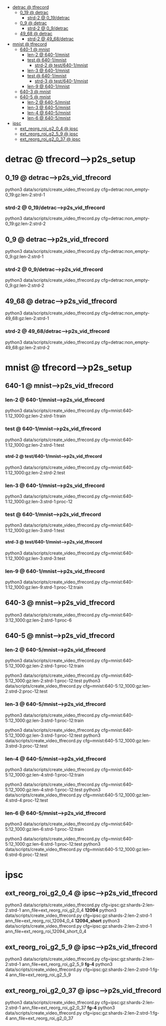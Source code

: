 <!-- MarkdownTOC -->

- [detrac       @ tfrecord](#detrac___tfrecord_)
    - [0_19       @ detrac](#0_19___detrac_)
        - [strd-2       @ 0_19/detrac](#strd_2___0_19_detra_c_)
    - [0_9       @ detrac](#0_9___detrac_)
        - [strd-2       @ 0_9/detrac](#strd_2___0_9_detrac_)
    - [49_68       @ detrac](#49_68___detrac_)
        - [strd-2       @ 49_68/detrac](#strd_2___49_68_detrac_)
- [mnist       @ tfrecord](#mnist___tfrecord_)
    - [640-1       @ mnist](#640_1___mnis_t_)
        - [len-2       @ 640-1/mnist](#len_2___640_1_mnis_t_)
        - [test       @ 640-1/mnist](#test___640_1_mnis_t_)
            - [strd-2       @ test/640-1/mnist](#strd_2___test_640_1_mnist_)
        - [len-3       @ 640-1/mnist](#len_3___640_1_mnis_t_)
        - [test       @ 640-1/mnist](#test___640_1_mnis_t__1)
            - [strd-3       @ test/640-1/mnist](#strd_3___test_640_1_mnist_)
        - [len-9       @ 640-1/mnist](#len_9___640_1_mnis_t_)
    - [640-3       @ mnist](#640_3___mnis_t_)
    - [640-5       @ mnist](#640_5___mnis_t_)
        - [len-2       @ 640-5/mnist](#len_2___640_5_mnis_t_)
        - [len-3       @ 640-5/mnist](#len_3___640_5_mnis_t_)
        - [len-4       @ 640-5/mnist](#len_4___640_5_mnis_t_)
        - [len-6       @ 640-5/mnist](#len_6___640_5_mnis_t_)
- [ipsc](#ips_c_)
    - [ext_reorg_roi_g2_0_4       @ ipsc](#ext_reorg_roi_g2_0_4___ipsc_)
    - [ext_reorg_roi_g2_5_9       @ ipsc](#ext_reorg_roi_g2_5_9___ipsc_)
    - [ext_reorg_roi_g2_0_37       @ ipsc](#ext_reorg_roi_g2_0_37___ipsc_)

<!-- /MarkdownTOC -->
<a id="detrac___tfrecord_"></a>
# detrac       @ tfrecord-->p2s_setup
<a id="0_19___detrac_"></a>
## 0_19       @ detrac-->p2s_vid_tfrecord
python3 data/scripts/create_video_tfrecord.py cfg=detrac:non_empty-0_19:gz:len-2:strd-1
<a id="strd_2___0_19_detra_c_"></a>
### strd-2       @ 0_19/detrac-->p2s_vid_tfrecord
python3 data/scripts/create_video_tfrecord.py cfg=detrac:non_empty-0_19:gz:len-2:strd-2

<a id="0_9___detrac_"></a>
## 0_9       @ detrac-->p2s_vid_tfrecord
python3 data/scripts/create_video_tfrecord.py cfg=detrac:non_empty-0_9:gz:len-2:strd-1
<a id="strd_2___0_9_detrac_"></a>
### strd-2       @ 0_9/detrac-->p2s_vid_tfrecord
python3 data/scripts/create_video_tfrecord.py cfg=detrac:non_empty-0_9:gz:len-2:strd-2

<a id="49_68___detrac_"></a>
## 49_68       @ detrac-->p2s_vid_tfrecord
python3 data/scripts/create_video_tfrecord.py cfg=detrac:non_empty-49_68:gz:len-2:strd-1
<a id="strd_2___49_68_detrac_"></a>
### strd-2       @ 49_68/detrac-->p2s_vid_tfrecord
python3 data/scripts/create_video_tfrecord.py cfg=detrac:non_empty-49_68:gz:len-2:strd-2

<a id="mnist___tfrecord_"></a>
# mnist       @ tfrecord-->p2s_setup
<a id="640_1___mnis_t_"></a>
## 640-1       @ mnist-->p2s_vid_tfrecord
<a id="len_2___640_1_mnis_t_"></a>
### len-2       @ 640-1/mnist-->p2s_vid_tfrecord
python3 data/scripts/create_video_tfrecord.py cfg=mnist:640-1:12_1000:gz:len-2:strd-1:train
<a id="test___640_1_mnis_t_"></a>
### test       @ 640-1/mnist-->p2s_vid_tfrecord
python3 data/scripts/create_video_tfrecord.py cfg=mnist:640-1:12_1000:gz:len-2:strd-1:test
<a id="strd_2___test_640_1_mnist_"></a>
#### strd-2       @ test/640-1/mnist-->p2s_vid_tfrecord
python3 data/scripts/create_video_tfrecord.py cfg=mnist:640-1:12_1000:gz:len-2:strd-2:test

<a id="len_3___640_1_mnis_t_"></a>
### len-3       @ 640-1/mnist-->p2s_vid_tfrecord
python3 data/scripts/create_video_tfrecord.py cfg=mnist:640-1:12_1000:gz:len-3:strd-1:proc-12
<a id="test___640_1_mnis_t__1"></a>
### test       @ 640-1/mnist-->p2s_vid_tfrecord
python3 data/scripts/create_video_tfrecord.py cfg=mnist:640-1:12_1000:gz:len-3:strd-1:test
<a id="strd_3___test_640_1_mnist_"></a>
#### strd-3       @ test/640-1/mnist-->p2s_vid_tfrecord
python3 data/scripts/create_video_tfrecord.py cfg=mnist:640-1:12_1000:gz:len-3:strd-3:test

<a id="len_9___640_1_mnis_t_"></a>
### len-9       @ 640-1/mnist-->p2s_vid_tfrecord
python3 data/scripts/create_video_tfrecord.py cfg=mnist:640-1:12_1000:gz:len-9:strd-1:proc-12:train

<a id="640_3___mnis_t_"></a>
## 640-3       @ mnist-->p2s_vid_tfrecord
python3 data/scripts/create_video_tfrecord.py cfg=mnist:640-3:12_1000:gz:len-2:strd-1:proc-6

<a id="640_5___mnis_t_"></a>
## 640-5       @ mnist-->p2s_vid_tfrecord
<a id="len_2___640_5_mnis_t_"></a>
### len-2       @ 640-5/mnist-->p2s_vid_tfrecord
python3 data/scripts/create_video_tfrecord.py cfg=mnist:640-5:12_1000:gz:len-2:strd-1:proc-12:train

python3 data/scripts/create_video_tfrecord.py cfg=mnist:640-5:12_1000:gz:len-2:strd-1:proc-12:test
python3 data/scripts/create_video_tfrecord.py cfg=mnist:640-5:12_1000:gz:len-2:strd-2:proc-12:test

<a id="len_3___640_5_mnis_t_"></a>
### len-3       @ 640-5/mnist-->p2s_vid_tfrecord
python3 data/scripts/create_video_tfrecord.py cfg=mnist:640-5:12_1000:gz:len-3:strd-1:proc-12:train

python3 data/scripts/create_video_tfrecord.py cfg=mnist:640-5:12_1000:gz:len-3:strd-1:proc-12:test
python3 data/scripts/create_video_tfrecord.py cfg=mnist:640-5:12_1000:gz:len-3:strd-3:proc-12:test

<a id="len_4___640_5_mnis_t_"></a>
### len-4       @ 640-5/mnist-->p2s_vid_tfrecord
python3 data/scripts/create_video_tfrecord.py cfg=mnist:640-5:12_1000:gz:len-4:strd-1:proc-12:train

python3 data/scripts/create_video_tfrecord.py cfg=mnist:640-5:12_1000:gz:len-4:strd-1:proc-12:test
python3 data/scripts/create_video_tfrecord.py cfg=mnist:640-5:12_1000:gz:len-4:strd-4:proc-12:test
<a id="len_6___640_5_mnis_t_"></a>
### len-6       @ 640-5/mnist-->p2s_vid_tfrecord
python3 data/scripts/create_video_tfrecord.py cfg=mnist:640-5:12_1000:gz:len-6:strd-1:proc-12:train

python3 data/scripts/create_video_tfrecord.py cfg=mnist:640-5:12_1000:gz:len-6:strd-1:proc-12:test
python3 data/scripts/create_video_tfrecord.py cfg=mnist:640-5:12_1000:gz:len-6:strd-6:proc-12:test

<a id="ips_c_"></a>
# ipsc
<a id="ext_reorg_roi_g2_0_4___ipsc_"></a>
## ext_reorg_roi_g2_0_4       @ ipsc-->p2s_vid_tfrecord
python3 data/scripts/create_video_tfrecord.py cfg=ipsc:gz:shards-2:len-2:strd-1 ann_file=ext_reorg_roi_g2_0_4
**12094**
python3 data/scripts/create_video_tfrecord.py cfg=ipsc:gz:shards-2:len-2:strd-1 ann_file=ext_reorg_roi_12094_0_4
**12094_short**
python3 data/scripts/create_video_tfrecord.py cfg=ipsc:gz:shards-2:len-2:strd-1 ann_file=ext_reorg_roi_12094_short_0_4

<a id="ext_reorg_roi_g2_5_9___ipsc_"></a>
## ext_reorg_roi_g2_5_9       @ ipsc-->p2s_vid_tfrecord
python3 data/scripts/create_video_tfrecord.py cfg=ipsc:gz:shards-2:len-2:strd-1 ann_file=ext_reorg_roi_g2_5_9
**fg-4**
python3 data/scripts/create_video_tfrecord.py cfg=ipsc:gz:shards-2:len-2:strd-1:fg-4 ann_file=ext_reorg_roi_g2_5_9
<a id="ext_reorg_roi_g2_0_37___ipsc_"></a>
## ext_reorg_roi_g2_0_37       @ ipsc-->p2s_vid_tfrecord
python3 data/scripts/create_video_tfrecord.py cfg=ipsc:gz:shards-2:len-2:strd-1 ann_file=ext_reorg_roi_g2_0_37
**fg-4**
python3 data/scripts/create_video_tfrecord.py cfg=ipsc:gz:shards-2:len-2:strd-1:fg-4 ann_file=ext_reorg_roi_g2_0_37

